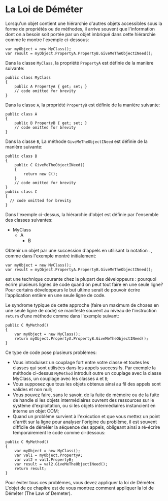 # La Loi de Déméter

Lorsqu'un objet contient une hiérarchie d'autres objets accessibles sous la forme de propriétés ou de méthodes, il arrive souvent que l'information dont on a besoin soit portée par un objet imbriqué dans cette hiérarchie comme le montre l'exemple ci-dessous:


```Csharp
var myObject = new MyClass();
var result = myObject.PropertyA.PropertyB.GiveMeTheObjectINeed(); 
```

Dans la classe ```MyClass```, la propriété ```PropertyA``` est définie de la manière suivante:

```Csharp
public class MyClass
{
    public A PropertyA { get; set; }
    // code omitted for brevity
}
```

Dans la classe ```A```, la propriété ```PropertyB``` est définie de la manière suivante:

```Csharp
public class A
{
    public B PropertyB { get; set; }
    // code omitted for brevity
}
```

Dans la classe ```B```, La méthode ```GiveMeTheObjectINeed``` est définie de la manière suivante:

```Csharp
public class B
{
    public C GiveMeTheObjectINeed()
    {
        return new C();
    }
    // code omitted for brevity
}
public class C
{
  // code omitted for brevity
}
```

Dans l'exemple ci-dessus, la hiérarchie d'objet est définie par l'ensemble des classes suivantes:

* MyClass
  * A
    * B

Obtenir un objet par une succession d'appels en utilisant la notation ```.```, comme dans l'exemple montré initialement:

```Csharp
var myObject = new MyClass();
var result = myObject.PropertyA.PropertyB.GiveMeTheObjectINeed(); 
```

est une technique courante chez la plupart des développeurs : pourquoi écrire plusieurs lignes de code quand on peut tout faire en une seule ligne?
Pour certains développeurs le but ultime serait de pouvoir écrire l'application entière en une seule ligne de code.

Le syndrome typique de cette approche (faire un maximum de choses en une seule ligne de code) se manifeste souvent au niveau de l'instruction ```return``` d'une méthode comme dans l'exemple suivant:

```Csharp
public C MyMethod()
{
    var myObject = new MyClass();
    return myObject.PropertyA.PropertyB.GiveMeTheObjectINeed();
} 
```

Ce type de code pose plusieurs problèmes:
* Vous introduisez un couplage fort entre votre classe et toutes les classes qui sont utilisées dans les appels successifs. Par exemple la méthode ci-dessus ```MyMethod``` introduit outre un couplage avec la classe MyClass, un couplage avec les classes ```A``` et ```B```;
* Vous supposez que tous les objets obtenus ainsi au fil des appels sont valides et non null;
* Vous pouvez faire, sans le savoir, de la fuite de mémoire ou de la fuite de handle si les objets intermédiaires ouvrent des ressources sur le système d'exploitation, ou si les objets intermédiaires instancient en interne un objet COM;
* Quand un problème survient à l'exécution et que vous mettez un point d'arrêt sur la ligne pour analyser l'origine du problème, il est souvent difficile de démêler la séquence des appels, obligeant ainsi a ré-écrire temporairement le code comme ci-dessous:
```Csharp
public C MyMethod()
{
    var myObject = new MyClass();
    var val1 = myObject.PropertyA;
    var val2 = val1.PropertyB;
    var result = val2.GiveMeTheObjectINeed();
    return result;
}
```

Pour éviter tous ces problèmes, vous devez appliquer la loi de Déméter.
L'objet de ce chapitre est de vous montrez comment appliquer la loi de Déméter (The Law of Demeter).

